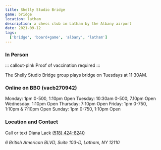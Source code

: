 ```yaml
---
title: Shelly Studio Bridge
game: bridge
location: latham
description: a chess club in Latham by the Albany airport
date: 2021-09-12
tags:
  ['bridge', 'board+game', 'albany', 'latham']
---
```


### In Person

::: callout-pink
Proof of vaccination required
:::

The Shelly Studio Bridge group plays bridge on Tuesdays at 11:30AM. 

### Online on BBO  (vacb270942)

Monday: 1pm 0-500, 1:10pm Open
Tuesday: 10:30am 0-500, 7.10pm Open
Wednesday: 1:10pm Open
Thursday: 7:10pm Open
Friday: 1pm 0-750, 1:10pm & 7:10pm Open
Sunday: 1pm 0-750, 1:10pm Open  

### Location and Contact

Call or text Diana Lack [(518) 424-8240](tel:518-424-8240)
<address>
6 British American BLVD, Suite 103-D, Latham, NY 12110
</address>